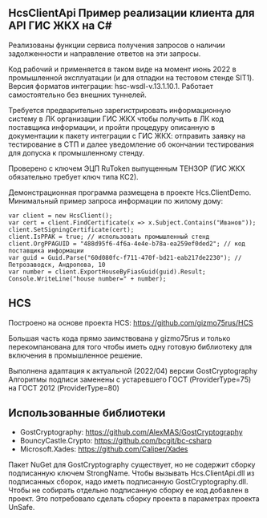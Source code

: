 ﻿
## HcsClientApi Пример реализации клиента для API ГИС ЖКХ на C#

Реализованы функции сервиса получения запросов о наличии задолженности
и направление ответов на эти запросы. 

Код рабочий и применяется в таком виде на момент июнь 2022 в промышленной 
эксплуатации (и для отладки на тестовом стенде SIT1). Версия форматов
интеграции: hsc-wsdl-v.13.1.10.1. Работает самостоятельно без внешних туннелей. 

Требуется предварительно зарегистрировать информационную систему в ЛК организации 
ГИС ЖКХ чтобы получить в ЛК код поставщика информации, и пройти процедуру описанную
в документации к пакету интеграции с ГИС ЖКХ: отправить заявку на тестирование в СТП 
и далее уведомление об окончании тестирования для допуска к промышленному стенду.

Проверено с ключем ЭЦП RuToken выпущенным ТЕНЗОР (ГИС ЖКХ обязательно требует ключ типа КС2).

Демонстрационная программа размещена в проекте Hcs.ClientDemo.
Минимальный пример запроса информации по жилому дому:
```
var client = new HcsClient();
var cert = client.FindCertificate(x => x.Subject.Contains("Иванов"));
client.SetSigningCertificate(cert); 
client.IsPPAK = true; // использовать промышленный стенд
client.OrgPPAGUID = "488d95f6-4f6a-4e4e-b78a-ea259ef0ded2"; // код поставщика информации
var guid = Guid.Parse("60d080fc-f711-470f-bd21-eab217de2230"); // Петрозаводск, Андропова, 10
var number = client.ExportHouseByFiasGuid(guid).Result;
Console.WriteLine("house number=" + number);
```

## HCS
Построено на основе проекта HCS: https://github.com/gizmo75rus/HCS 

Большая часть кода прямо заимствована у gizmo75rus и только перекомпанована
для того чтобы иметь одну готовую библиотеку для включения в промышленное 
решение.

Выполнена адаптация к актуальной (2022/04) версии GostCryptography
Алгоритмы подписи заменены с устаревшего ГОСТ (ProviderType=75) на 
ГОСТ 2012 (ProviderType=80)

## Использованные библиотеки
* GostCryptography: https://github.com/AlexMAS/GostCryptography
* BouncyCastle.Crypto: https://github.com/bcgit/bc-csharp
* Microsoft.Xades: https://github.com/Caliper/Xades

Пакет NuGet для GostCryptography существует, но не содержит сборку 
подписанную ключем StrongName. Чтобы вызывать Hcs.ClientApi.dll из
подписанных сборок, надо иметь подписанную GostCryptography.dll. 
Чтобы не собирать отдельно подписанную сборку ее код добавлен
в проект. Это потребовало сделать сборку проекта в параметрах 
проекта UnSafe. 
